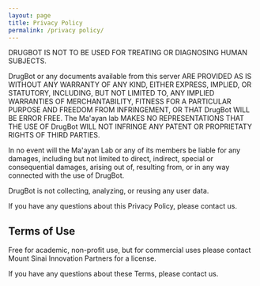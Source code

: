 ```yaml
---
layout: page
title: Privacy Policy
permalink: /privacy policy/
---
```


DRUGBOT IS NOT TO BE USED FOR TREATING OR DIAGNOSING HUMAN SUBJECTS.

DrugBot or any documents available from this server ARE PROVIDED AS IS WITHOUT ANY WARRANTY OF ANY KIND, EITHER EXPRESS, IMPLIED, OR STATUTORY, INCLUDING, BUT NOT LIMITED TO, ANY IMPLIED WARRANTIES OF MERCHANTABILITY, FITNESS FOR A PARTICULAR PURPOSE AND FREEDOM FROM INFRINGEMENT, OR THAT DrugBot WILL BE ERROR FREE. The Ma'ayan lab MAKES NO REPRESENTATIONS THAT THE USE OF DrugBot WILL NOT INFRINGE ANY PATENT OR PROPRIETATY RIGHTS OF THIRD PARTIES.

In no event will the Ma'ayan Lab or any of its members be liable for any damages, including but not limited to direct, indirect, special or consequential damages, arising out of, resulting from, or in any way connected with the use of DrugBot.

DrugBot is not collecting, analyzing, or reusing any user data.

If you have any questions about this Privacy Policy, please contact us.

## Terms of Use
Free for academic, non-profit use, but for commercial uses please contact Mount Sinai Innovation Partners for a license.

If you have any questions about these Terms, please contact us.